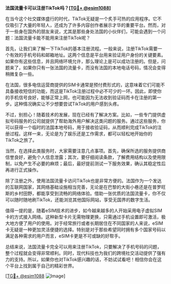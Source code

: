 **法国流量卡可以注册TikTok吗？[[TG💪+ @esim1088](https://t.me/s/esim1088)]**

在当今这个社交媒体盛行的时代，TikTok无疑是一个炙手可热的应用程序。它不仅吸引了大量的年轻人，还成为了许多内容创作者展示才华的重要平台。然而，对于一些身在国外的朋友来说，尤其是那些身处法国的小伙伴们，可能会遇到一个问题：法国流量卡能不能用来注册TikTok呢？

首先，让我们来了解一下TikTok的基本注册流程。一般来说，注册TikTok需要一个有效的手机号码和邮箱地址。这两个信息是平台用来验证用户身份的关键要素。如果你有这些信息，并且网络环境允许，那么理论上是可以成功注册的。但是，问题来了，如果你只有一张法国的流量卡，而没有法国的本地电话号码，情况会变得稍微复杂一些。

在法国，很多电信运营商提供的SIM卡通常是预付费形式的，这意味着它们可能不具备接收短信的功能，而这是TikTok注册过程中必不可少的一环。因此，即使你的手机信号良好，能够正常上网，也可能因为无法收到验证码而卡在注册的第一步。这种情况确实让不少想要尝试TikTok的用户感到头疼。

不过，别担心！随着技术的发展，现在已经有了解决方案。比如，一些专门提供虚拟号码服务的公司就提供了帮助海外用户解决这类问题的服务。通过这些服务，你可以获得一个临时的法国本地号码，用于接收验证码，从而顺利完成TikTok的注册过程。这样一来，无论是为了娱乐还是工作需求，都可以轻松地开始你的TikTok之旅了。

当然，在选择此类服务时，大家需要注意几点事项。首先，确保所选的服务提供商信誉良好，避免个人信息泄露；其次，要仔细阅读条款，了解费用结构以及使用限制，以免产生不必要的麻烦；最后，最好提前测试一下服务效果，确认其稳定性后再进行正式操作。

除了注册之外，使用法国流量卡访问TikTok也是非常方便的。法国作为一个发达的互联网国家，其网络基础设施相当完善，无论是在巴黎的大街小巷还是在普罗旺斯的乡村田野，都能享受到流畅的网络体验。借助一张优质的法国流量卡，你不仅可以随时随地刷TikTok，还能浏览其他国际网站，享受无国界的数字生活。

值得一提的是，随着eSIM技术的进步，如今越来越多的人开始采用电子虚拟SIM卡的方式接入网络。这种新型卡片无需物理更换，只需通过手机设置即可激活，极大地方便了用户的使用。对于经常旅行或者长期居住在不同国家的人来说，eSIM卡无疑是一种更加灵活便捷的选择。特别是对于那些希望同时拥有多个国家号码以满足各种需求的用户而言，eSIM卡更是不可或缺的好帮手。

总结来说，法国流量卡完全可以用来注册TikTok，只要解决了手机号码的问题，整个过程就会变得非常顺利。同时，现代科技也为我们的跨境社交活动提供了强有力的支持。所以，如果你也对TikTok感兴趣的话，不妨试试看吧！相信你会在这个平台上找到属于自己的精彩世界。

[[TG💪+ @esim1088](https://t.me/s/esim1088) ![Image](https://i.postimg.cc/4NQfJmqS/Snipaste-2025-05-13-00-14-12.png)]